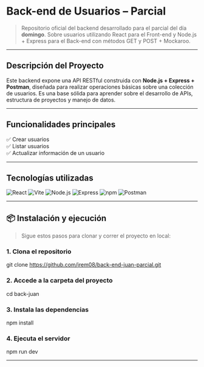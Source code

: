 # Back-end de Usuarios – Parcial

> Repositorio oficial del backend desarrollado para el parcial del día **domingo**. Sobre usuarios utilizando React para el Front-end y Node.js + Express para el Back-end con métodos GET y POST + Mockaroo.

---

## Descripción del Proyecto

Este backend expone una API RESTful construida con **Node.js + Express + Postman**, diseñada para realizar operaciones básicas sobre una colección de usuarios. Es una base sólida para aprender sobre el desarrollo de APIs, estructura de proyectos y manejo de datos.

---

## Funcionalidades principales

✅ Crear usuarios  
✅ Listar usuarios  
✅ Actualizar información de un usuario  

---

## Tecnologías utilizadas

![React](https://img.shields.io/badge/React-20232A?style=for-the-badge&logo=react&logoColor=61DAFB)
![Vite](https://img.shields.io/badge/Vite-646CFF?style=for-the-badge&logo=vite&logoColor=white)
![Node.js](https://img.shields.io/badge/Node.js-339933?style=for-the-badge&logo=nodedotjs&logoColor=white)
![Express](https://img.shields.io/badge/Express.js-000000?style=for-the-badge&logo=express&logoColor=white)
![npm](https://img.shields.io/badge/npm-CB3837?style=for-the-badge&logo=npm&logoColor=white)
![Postman](https://img.shields.io/badge/Postman-FF6C37?style=for-the-badge&logo=postman&logoColor=white)


---

## 📦 Instalación y ejecución

> Sigue estos pasos para clonar y correr el proyecto en local:

### 1. Clona el repositorio
git clone https://github.com/jrem08/back-end-juan-parcial.git

### 2. Accede a la carpeta del proyecto
cd back-juan

### 3. Instala las dependencias
npm install

### 4. Ejecuta el servidor
npm run dev

---

